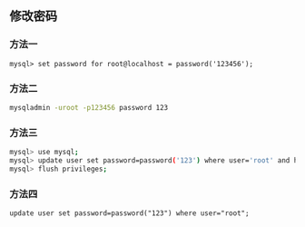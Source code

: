 ## 修改密码

### 方法一

```mysql
mysql> set password for root@localhost = password('123456'); 
```

### 方法二

```bash
mysqladmin -uroot -p123456 password 123 
```

### 方法三

```bash
mysql> use mysql; 
mysql> update user set password=password('123') where user='root' and host='localhost'; 
mysql> flush privileges; 
```

### 方法四

```
update user set password=password("123") where user="root";
```

